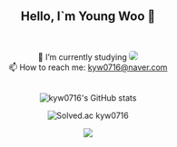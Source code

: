 <!--
**kyw0716/kyw0716** is a ✨ _special_ ✨ repository because its `README.md` (this file) appears on your GitHub profile.

Here are some ideas to get you started:

- 🔭 I’m currently working on ...
- 🌱 I’m currently learning ...
- 👯 I’m looking to collaborate on ...
- 🤔 I’m looking for help with ...
- 💬 Ask me about ...
- 📫 How to reach me: ...
- 😄 Pronouns: ...
- ⚡ Fun fact: ...
-->
<div align="center">

<br/>

## Hello, I`m Young Woo 👋

<br/>

🌱 I’m currently studying
<img src="https://img.shields.io/badge/Firebase-039BE5?style=flat&logo=Firebase&logoColor=white" style="border-radius: 5px;"/>
<br/>
📫 How to reach me: kyw0716@naver.com
<br/><br/>

![kyw0716's GitHub stats](https://github-readme-stats.vercel.app/api?username=kyw0716&show_icons=true&theme=dracula)

![Solved.ac kyw0716](http://mazassumnida.wtf/api/v2/generate_badge?boj=kyw0716)

<img src="http://mazandi.herokuapp.com/api?handle=kyw0716&theme=warm"/>

</div>

<script src="https://gist.github.com/kyw0716/2bc6c37486d6e5f1a2ee05421f7910d6.js"></script>
